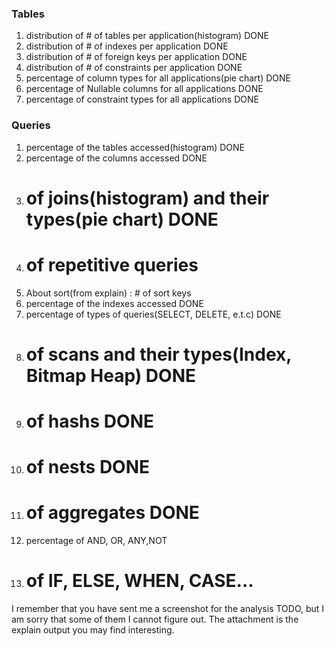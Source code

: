 ### Tables
1. distribution of # of tables per application(histogram) DONE
2. distribution of # of indexes per application DONE
3. distribution of # of foreign keys per application DONE
4. distribution of # of constraints per application DONE
4. percentage of column types for all applications(pie chart) DONE
5. percentage of Nullable columns for all applications DONE
6. percentage of constraint types for all applications DONE

### Queries
1. percentage of the tables accessed(histogram) DONE
2. percentage of the columns accessed DONE
3. # of joins(histogram) and their types(pie chart) DONE
4. # of repetitive queries 
5. About sort(from explain) : # of sort keys
6. percentage of the indexes accessed DONE
7. percentage of types of queries(SELECT, DELETE, e.t.c) DONE
8. # of scans and their types(Index, Bitmap Heap) DONE
9. # of hashs DONE
10. # of nests DONE
11. # of aggregates DONE
12. percentage of AND, OR, ANY,NOT
13. # of IF, ELSE, WHEN, CASE...

I remember that you have sent me a screenshot for the analysis TODO, but I am sorry that some of them I cannot figure out. The attachment is the explain output you may find interesting.